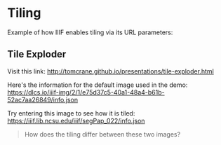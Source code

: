 # Tiling

Example of how IIIF enables tiling via its URL parameters:

## Tile Exploder

Visit this link:
http://tomcrane.github.io/presentations/tile-exploder.html

Here's the information for the default image used in the demo: https://dlcs.io/iiif-img/2/1/e75d37c5-40a1-48a4-b61b-52ac7aa26849/info.json

Try entering this image to see how it is tiled: https://iiif.lib.ncsu.edu/iiif/segPap_022/info.json

> How does the tiling differ between these two images?
